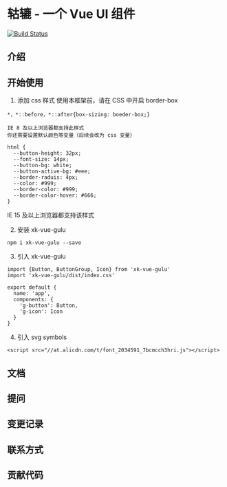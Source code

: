 # 轱辘 - 一个 Vue UI 组件
[![Build Status](https://travis-ci.org/xuke19991002/gulu.svg?branch=master)](https://travis-ci.org/xuke19991002/gulu)

## 介绍

## 开始使用
1. 添加 css 样式 使用本框架前，请在 CSS 中开启 border-box
  ```
  *，*::before，*::after{box-sizing: boeder-box;}
  ```

  ```
  IE 8 及以上浏览器都支持此样式
  你还需要设置默认颜色等变量（后续会改为 css 变量）
  ```

  ```
  html {
    --button-height: 32px;
    --font-size: 14px;
    --button-bg: white;
    --button-active-bg: #eee;
    --border-raduis: 4px;
    --color: #999;
    --border-color: #999;
    --border-color-hover: #666;
  }
  ```
  IE 15 及以上浏览器都支持该样式

2. 安装 xk-vue-gulu
  ```
  npm i xk-vue-gulu --save 
  ```

3. 引入 xk-vue-gulu
  ```
  import {Button, ButtonGroup, Icon} from 'xk-vue-gulu'
  import 'xk-vue-gulu/dist/index.css'

  export default {
    name: 'app',
    components: {
      'g-button': Button,
      'g-icon': Icon
    }
  }
  ```

4. 引入 svg symbols
  ```
  <script src="//at.alicdn.com/t/font_2034591_7bcmcch3hri.js"></script>
  ```

## 文档

## 提问

## 变更记录

## 联系方式

## 贡献代码

```

```

```
